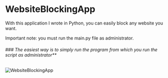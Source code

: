 # WebsiteBlockingApp

With this application I wrote in Python, you can easily block any website you want.




 Important note: you must run the main.py file as administrator.

###### ### The easiest way is to simply run the program from which you run the script as administrator**



![WebsiteBlockingApp](https://user-images.githubusercontent.com/50779398/212467211-82979057-fc82-4c91-bf3a-9beba3b4f441.png)



